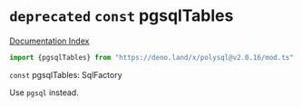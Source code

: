 # `deprecated` `const` pgsqlTables

[Documentation Index](../README.md)

```ts
import {pgsqlTables} from "https://deno.land/x/polysql@v2.0.16/mod.ts"
```

`const` pgsqlTables: SqlFactory

Use `pgsql` instead.

